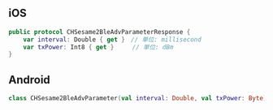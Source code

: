 ## iOS
```swift
public protocol CHSesame2BleAdvParameterResponse {
    var interval: Double { get }　// 単位: millisecond
    var txPower: Int8 { get }     // 単位: dBm
}
```

## Android
```kotlin
class CHSesame2BleAdvParameter(val interval: Double, val txPower: Byte)
```
